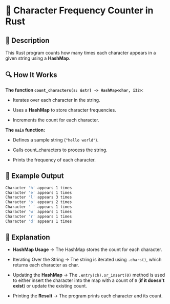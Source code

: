 
# 📌 Character Frequency Counter in Rust

## 🚀 Description
This Rust program counts how many times each character appears in a given string using a **HashMap**.

## 🔍 How It Works
**The function `count_characters(s: &str) -> HashMap<char, i32>`**:

- Iterates over each character in the string.

- Uses a **HashMap** to store character frequencies.

- Increments the count for each character.

**The `main` function:**

- Defines a sample string (`"hello world"`).

- Calls count_characters to process the string.

- Prints the frequency of each character.


## 🎯 Example Output
```sh
Character 'h' appears 1 times
Character 'e' appears 1 times
Character 'l' appears 3 times
Character 'o' appears 2 times
Character ' ' appears 1 times
Character 'w' appears 1 times
Character 'r' appears 1 times
Character 'd' appears 1 times
```

## 📂 Explanation
- **HashMap Usage** → The HashMap stores the count for each character.

- Iterating Over the String → The string is iterated using `.chars()`, which returns each character as char.

- Updating the **HashMap** → The `.entry(ch).or_insert(0)` method is used to either insert the character into the map with a count of `0` (**if it doesn't exist**) or update the existing count.

- Printing the **Result** → The program prints each character and its count.


